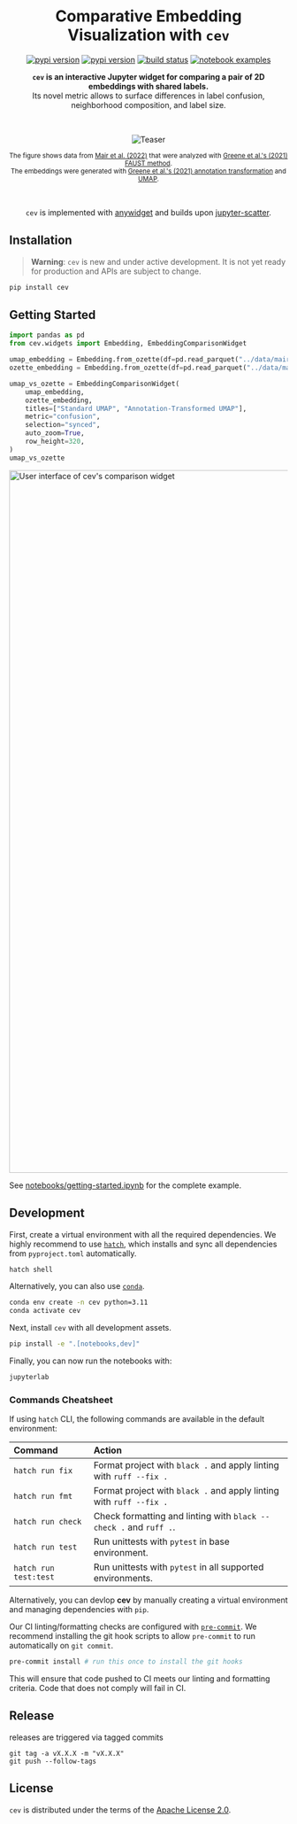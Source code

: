 <h1 align="center">
  Comparative Embedding Visualization with <code>cev</code>
</h1>


<div align="center">
  
  [![pypi version](https://img.shields.io/badge/ozette-technologies-ozette.svg?color=0072E1&labelColor=0B1117&style=flat-square)](https://ozette.com/)
  [![pypi version](https://img.shields.io/pypi/v/cev.svg?color=0072E1&labelColor=0B1117&style=flat-square)](https://pypi.org/project/cev/)
  [![build status](https://img.shields.io/github/actions/workflow/status/OzetteTech/comparative-embedding-visualization/ci.yml?branch=main&color=0072E1&labelColor=0B1117&style=flat-square)](https://github.com/OzetteTech/comparative-embedding-visualization/actions?query=workflow%3ARelease)
  [![notebook examples](https://img.shields.io/badge/notebook-examples-0072E1.svg?labelColor=0B1117&style=flat-square)](notebooks)
  
</div>

<div align="center">
  
  <strong><code>cev</code> is an interactive Jupyter widget for comparing a pair of 2D embeddings with shared labels.</strong><br />Its novel metric allows to surface differences in label confusion, neighborhood composition, and label size.
  
</div>

<br/>

<div align="center">
  
  ![Teaser](https://github.com/OzetteTech/comparative-embedding-visualization/assets/84813279/297cbdb9-b6a2-4102-bde9-b14f0ca24a09)
  
  <sub>The figure shows data from [Mair et al. (2022)](https://doi.org/10.1038/s41586-022-04718-w) that were analyzed with [Greene et al.'s (2021) FAUST method](https://doi.org/10.1016/j.patter.2021.100372).<br />The embeddings were generated with [Greene et al.'s (2021) annotation transformation](https://github.com/flekschas-ozette/ismb-biovis-2022) and [UMAP](https://github.com/lmcinnes/umap).</sub>
  
  <br/>
  
  `cev` is implemented with [anywidget](https://anywidget.dev) and builds upon [jupyter-scatter](https://github.com/flekschas/jupyter-scatter/).
  
</div>

## Installation

> **Warning**: `cev` is new and under active development. It is not yet ready for production and APIs are subject to change.

```sh
pip install cev
```

## Getting Started

```py
import pandas as pd
from cev.widgets import Embedding, EmbeddingComparisonWidget

umap_embedding = Embedding.from_ozette(df=pd.read_parquet("../data/mair-2022-tissue-138-umap.pq"))
ozette_embedding = Embedding.from_ozette(df=pd.read_parquet("../data/mair-2022-tissue-138-ozette.pq"))

umap_vs_ozette = EmbeddingComparisonWidget(
    umap_embedding,
    ozette_embedding,
    titles=["Standard UMAP", "Annotation-Transformed UMAP"],
    metric="confusion",
    selection="synced",
    auto_zoom=True,
    row_height=320,
)
umap_vs_ozette
```

<img width="1269" alt="User interface of cev's comparison widget" src="https://github.com/OzetteTech/comparative-embedding-visualization/assets/84813279/db28944b-fa36-475c-b3b9-efd07272e1b9">



See [notebooks/getting-started.ipynb](notebooks/getting-started.ipynb) for the complete example.

## Development

First, create a virtual environment with all the required dependencies. We highly recommend to use [`hatch`](https://github.com/pypa/hatch), which installs and sync all dependencies from `pyproject.toml` automatically.

```sh
hatch shell
```

Alternatively, you can also use [`conda`](https://docs.conda.io/en/latest/).

```sh
conda env create -n cev python=3.11
conda activate cev
```

Next, install `cev` with all development assets.

```sh
pip install -e ".[notebooks,dev]"
```

Finally, you can now run the notebooks with:

```sh
jupyterlab
```

### Commands Cheatsheet

If using `hatch` CLI, the following commands are available in the default environment:

| Command                | Action                                                              |
| :--------------------- | :------------------------------------------------------------------ |
| `hatch run fix`        | Format project with `black .` and apply linting with `ruff --fix .` |
| `hatch run fmt`        | Format project with `black .` and apply linting with `ruff --fix .` |
| `hatch run check`      | Check formatting and linting with `black --check .` and `ruff .`.   |
| `hatch run test`       | Run unittests with `pytest` in base environment.                    |
| `hatch run test:test`  | Run unittests with `pytest` in all supported environments.          |

Alternatively, you can devlop **cev** by manually creating a virtual environment and managing
dependencies with `pip`.

Our CI linting/formatting checks are configured with [`pre-commit`](https://pre-commit.com/).
We recommend installing the git hook scripts to allow `pre-commit` to run automatically on `git commit`.

```sh
pre-commit install # run this once to install the git hooks
```

This will ensure that code pushed to CI meets our linting and formatting criteria. Code that does
not comply will fail in CI.

## Release

releases are triggered via tagged commits

```
git tag -a vX.X.X -m "vX.X.X"
git push --follow-tags
```

## License

`cev` is distributed under the terms of the [Apache License 2.0](LICENSE).
